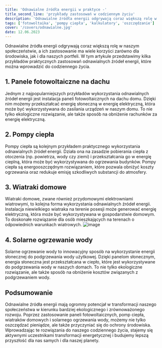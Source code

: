 ```yaml
---
title: 'Odnawialne źródła energii w praktyce -'
title_second_line: 'przykłady zastosowań w codziennym życiu'
description: 'Odnawialne źródła energii odgrywają coraz większą rolę w naszym społeczeństwie, a ich zastosowanie ma wiele korzyści zarówno dla środowiska, jak i dla naszych portfeli. W tym artykule przedstawimy kilka przykładów praktycznych zastosowań odnawialnych źródeł energii, które można wprowadzić do codziennego życia.'
tags: ['fotowoltaika', 'pompy ciepła', 'kalkulatory', 'oszczędzanie']
cover: '/covers/odnawialne.jpg'
date: 12.06.2023
---
```


Odnawialne źródła energii odgrywają coraz większą rolę w naszym społeczeństwie, a ich zastosowanie ma wiele korzyści zarówno dla środowiska, jak i dla naszych portfeli. W tym artykule przedstawimy kilka przykładów praktycznych zastosowań odnawialnych źródeł energii, które można wprowadzić do codziennego życia.

## 1. Panele fotowoltaiczne na dachu

Jednym z najpopularniejszych przykładów wykorzystania odnawialnych źródeł energii jest instalacja paneli fotowoltaicznych na dachu domu. Dzięki nim możemy przekształcać energię słoneczną w energię elektryczną, która może być wykorzystywana do zasilania urządzeń w naszym domu. To nie tylko ekologiczne rozwiązanie, ale także sposób na obniżenie rachunków za energię elektryczną.

## 2. Pompy ciepła

Pompy ciepła są kolejnym przykładem praktycznego wykorzystania odnawialnych źródeł energii. Działa ona na zasadzie pobierania ciepła z otoczenia (np. powietrza, wody czy ziemi) i przekształcania go w energię cieplną, która może być wykorzystywana do ogrzewania budynków. Pompy ciepła są energooszczędnym rozwiązaniem, które pozwala obniżyć koszty ogrzewania oraz redukuje emisję szkodliwych substancji do atmosfery.

## 3. Wiatraki domowe

Wiatraki domowe, zwane również przydomowymi elektrowniami wiatrowymi, to kolejna forma wykorzystania odnawialnych źródeł energii. Instalacja niewielkiego wiatraka na terenie posesji może generować energię elektryczną, która może być wykorzystywana w gospodarstwie domowym. To doskonałe rozwiązanie dla osób mieszkających na terenach o odpowiednich warunkach wiatrowych.
![image](/covers/odnawialne.jpg)

## 4. Solarne ogrzewanie wody

Solarne ogrzewanie wody to innowacyjny sposób na wykorzystanie energii słonecznej do podgrzewania wody użytkowej. Dzięki panelom słonecznym, energia słoneczna jest przekształcana w ciepło, które jest wykorzystywane do podgrzewania wody w naszych domach. To nie tylko ekologiczne rozwiązanie, ale także sposób na obniżenie kosztów związanych z podgrzewaniem wody.

## Podsumowanie

Odnawialne źródła energii mają ogromny potencjał w transformacji naszego społeczeństwa w kierunku bardziej ekologicznego i zrównoważonego rozwoju. Poprzez zastosowanie paneli fotowoltaicznych, pomp ciepła, wiatraków domowych i solarnego ogrzewania wody, możemy nie tylko oszczędzać pieniądze, ale także przyczyniać się do ochrony środowiska. Wprowadzając te rozwiązania do naszego codziennego życia, stajemy się aktywnymi uczestnikami transformacji energetycznej i budujemy lepszą przyszłość dla nas samych i dla naszej planety.
